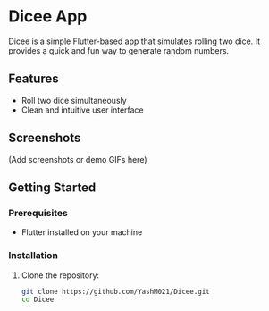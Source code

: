 # Dicee App

Dicee is a simple Flutter-based app that simulates rolling two dice. It provides a quick and fun way to generate random numbers.

## Features

- Roll two dice simultaneously
- Clean and intuitive user interface

## Screenshots

(Add screenshots or demo GIFs here)

## Getting Started

### Prerequisites

- Flutter installed on your machine

### Installation

1. Clone the repository:

   ```bash
   git clone https://github.com/YashM021/Dicee.git
   cd Dicee
